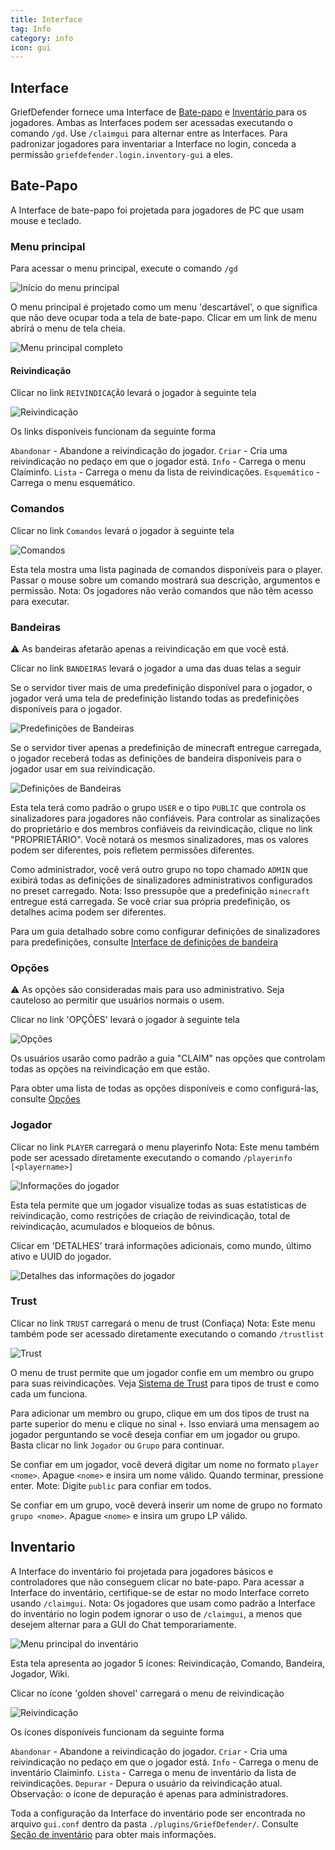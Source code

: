 ```yaml
---
title: Interface
tag: Info
category: info
icon: gui
---
```


## Interface

GriefDefender fornece uma Interface de [Bate-papo](#Bate-Papo) e [Inventário ](#Inventario) para os jogadores.
Ambas as Interfaces podem ser acessadas executando o comando `/gd`.
Use `/claimgui` para alternar entre as Interfaces.
Para padronizar jogadores para inventariar a Interface no login, conceda a permissão `griefdefender.login.inventory-gui` a eles.


## Bate-Papo  

A Interface de bate-papo foi projetada para jogadores de PC que usam mouse e teclado. 


### Menu principal

Para acessar o menu principal, execute o comando `/gd`

![Início do menu principal](https://i.imgur.com/S2ZpVPA.gif)

O menu principal é projetado como um menu 'descartável', o que significa que não deve ocupar toda a tela de bate-papo.
Clicar em um link de menu abrirá o menu de tela cheia.

![Menu principal completo](https://i.imgur.com/YQmihfG.png)

#### Reivindicação  

Clicar no link `REIVINDICAÇÃO` levará o jogador à seguinte tela

![Reivindicação](https://i.imgur.com/YQmihfG.png)  

Os links disponíveis funcionam da seguinte forma

`Abandonar` - Abandone a reivindicação do jogador.
`Criar` - Cria uma reivindicação no pedaço em que o jogador está.
`Info` - Carrega o menu Claiminfo.
`Lista` - Carrega o menu da lista de reivindicações.
`Esquemático` - Carrega o menu esquemático.

### Comandos  

Clicar no link `Comandos` levará o jogador à seguinte tela

![Comandos](https://i.imgur.com/ypaKgrv.png)  

Esta tela mostra uma lista paginada de comandos disponíveis para o player. Passar o mouse sobre um comando mostrará sua descrição, argumentos e permissão.
Nota: Os jogadores não verão comandos que não têm acesso para executar.  


### Bandeiras  

:warning: As bandeiras afetarão apenas a reivindicação em que você está. 

Clicar no link `BANDEIRAS` levará o jogador a uma das duas telas a seguir
 
Se o servidor tiver mais de uma predefinição disponível para o jogador, o jogador verá uma tela de predefinição listando todas as predefinições disponíveis para o jogador.

 
![Predefinições de Bandeiras](https://i.imgur.com/GuXPpcy.png)  

Se o servidor tiver apenas a predefinição de minecraft entregue carregada, o jogador receberá todas as definições de bandeira disponíveis para o jogador usar em sua reivindicação.

![Definições de Bandeiras](https://i.imgur.com/ETLunlL.png)  

Esta tela terá como padrão o grupo `USER` e o tipo `PUBLIC` que controla os sinalizadores para jogadores não confiáveis. Para controlar as sinalizações do proprietário e dos membros confiáveis da reivindicação, clique no link "PROPRIETÁRIO". Você notará os mesmos sinalizadores, mas os valores podem ser diferentes, pois refletem permissões diferentes.


Como administrador, você verá outro grupo no topo chamado `ADMIN` que exibirá todas as definições de sinalizadores administrativos configurados no preset carregado.
Nota: Isso pressupõe que a predefinição `minecraft` entregue está carregada. Se você criar sua própria predefinição, os detalhes acima podem ser diferentes.

Para um guia detalhado sobre como configurar definições de sinalizadores para predefinições, consulte [Interface de definições de bandeira](/br/wiki/basic/Flag-Definitions-GUI.html)


### Opções  

:warning: As opções são consideradas mais para uso administrativo. Seja cauteloso ao permitir que usuários normais o usem. 

Clicar no link 'OPÇÕES' levará o jogador à seguinte tela

![Opções](https://i.imgur.com/3HcWKQA.png)


Os usuários usarão como padrão a guia "CLAIM" nas opções que controlam todas as opções na reivindicação em que estão.


Para obter uma lista de todas as opções disponíveis e como configurá-las, consulte [Opções](/br/wiki/basic/Options.html)


### Jogador

Clicar no link `PLAYER` carregará o menu playerinfo
Nota: Este menu também pode ser acessado diretamente executando o comando `/playerinfo [<playername>]`

![Informações do jogador](https://i.imgur.com/PPbrPwi.png)

Esta tela permite que um jogador visualize todas as suas estatísticas de reivindicação, como restrições de criação de reivindicação, total de reivindicação, acumulados e bloqueios de bônus.

Clicar em 'DETALHES' trará informações adicionais, como mundo, último ativo e UUID do jogador.

![Detalhes das informações do jogador](https://i.imgur.com/0cjvNKc.png)


### Trust

Clicar no link `TRUST` carregará o menu de trust (Confiaça)
Nota: Este menu também pode ser acessado diretamente executando o comando `/trustlist`


![Trust](https://i.imgur.com/T75Gvpw.png)

O menu de trust permite que um jogador confie em um membro ou grupo para suas reivindicações.
Veja [Sistema de Trust](/br/wiki/basic/Trust-System.html) para tipos de trust e como cada um funciona.

Para adicionar um membro ou grupo, clique em um dos tipos de trust na parte superior do menu e clique no sinal `+`.
Isso enviará uma mensagem ao jogador perguntando se você deseja confiar em um jogador ou grupo. Basta clicar no link `Jogador` ou `Grupo` para continuar.

Se confiar em um jogador, você deverá digitar um nome no formato `player <nome>`. Apague `<nome>` e insira um nome válido. Quando terminar, pressione enter.
Mote: Digite `public` para confiar em todos.

Se confiar em um grupo, você deverá inserir um nome de grupo no formato `grupo <nome>`. Apague `<nome>` e insira um grupo LP válido.



## Inventario

A Interface do inventário foi projetada para jogadores básicos e controladores que não conseguem clicar no bate-papo.
Para acessar a Interface do inventário, certifique-se de estar no modo Interface correto usando `/claimgui`.
Nota: Os jogadores que usam como padrão a Interface do inventário no login podem ignorar o uso de `/claimgui`, a menos que desejem alternar para a GUI do Chat temporariamente.


![Menu principal do inventário](https://i.imgur.com/2iqE2ma.gif)

Esta tela apresenta ao jogador 5 ícones: Reivindicação, Comando, Bandeira, Jogador, Wiki.

Clicar no ícone 'golden shovel' carregará o menu de reivindicação

![Reivindicação](https://i.imgur.com/JFxoyqJ.png)

Os ícones disponíveis funcionam da seguinte forma

`Abandonar` - Abandone a reivindicação do jogador.
`Criar` - Cria uma reivindicação no pedaço em que o jogador está.
`Info` - Carrega o menu de inventário Claiminfo.
`Lista` - Carrega o menu de inventário da lista de reivindicações.
`Depurar` - Depura o usuário da reivindicação atual.
Observação: o ícone de depuração é apenas para administradores.

Toda a configuração da Interface do inventário pode ser encontrada no arquivo `gui.conf` dentro da pasta `./plugins/GriefDefender/`.
Consulte [Seção de inventário](/br/wiki/Configuration.html#secao-de-inventario) para obter mais informações.